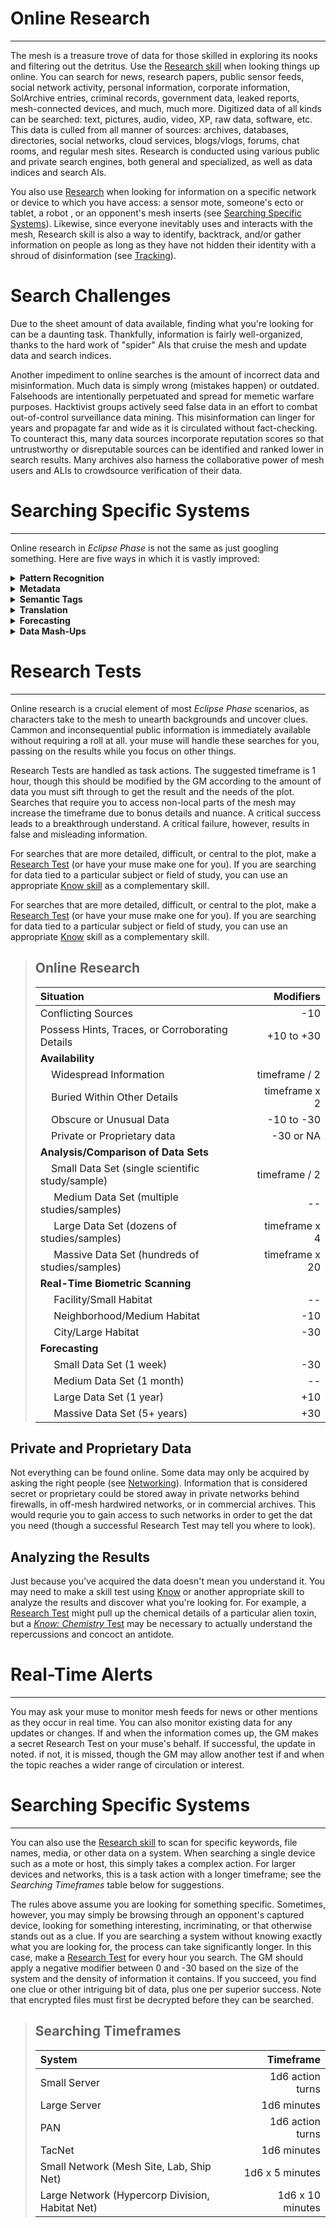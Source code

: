 # Online Research
---
The mesh is a treasure trove of data for those skilled in exploring its nooks and filtering out the detritus.  Use the [Research skill](../Action%20&%20Combat/Skills.md#Research) when looking things up online.  You can search for news, research papers, public sensor feeds, social network activity, personal information, corporate information, SolArchive entries, criminal records, government data, leaked reports, mesh-connected devices, and much, much more.  Digitized data of all kinds can be searched: text, pictures, audio, video, XP, raw data, software, etc.  This data is culled from all manner of sources: archives, databases, directories, social networks, cloud services, blogs/vlogs, forums, chat rooms, and regular mesh sites.  Research is conducted using various public and private search engines, both general and specialized, as well as data indices and search AIs.

You also use [Research](../Action%20&%20Combat/Skills.md#research) when looking for information on a specific network or device to which you have access: a sensor mote, someone's ecto or tablet, a robot , or an opponent's  mesh inserts (see [Searching Specific Systems](#searching-specific-systems)).  Likewise, since everyone inevitably uses and interacts with the mesh, Research skill is also a way to identify, backtrack, and/or gather information on people as long as they have not hidden their identity with a shroud of disinformation (see [Tracking](Tracking.md)).


# Search Challenges
Due to the sheet amount of data available, finding what you're looking for can be a daunting task.  Thankfully, information is fairly well-organized, thanks to the hard work of "spider" AIs that cruise the mesh and update data and search indices.

Another impediment to online searches is the amount of incorrect data and misinformation.  Much data is simply wrong (mistakes happen) or outdated.  Falsehoods are intentionally perpetuated and spread for memetic warfare purposes.  Hacktivist groups actively seed false data in an effort to combat out-of-control surveillance data mining.  This misinformation can linger for years and propagate far and wide as it is circulated without fact-checking.  To counteract this, many data sources incorporate reputation scores so that untrustworthy or disreputable sources can be identified and ranked lower in search results.  Many archives also harness the collaborative power of mesh users and ALIs to crowdsource verification of their data.

# Searching Specific Systems
---
Online research in *Eclipse Phase* is not the same as just googling something.  Here are five ways in which it is vastly improved:

<details>
   <summary> <b>Pattern Recognition </b> </summary>
   <p>
   Biometrics and other forms of pattern recognition are efficient and intelligent.  It is not only possible to run image recognition searches (in real time, via all available motes and XP feeds) but to search for patterns such as gait, sounds, colors, emotive displays, traffic, crowd movement, etc.  Kinesics and behavioral analysis even allow sensor searches for people exhibiting certain patterns such as suspicious loitering, nervousness, or agitation.
   </p>
</details>


<details>
   <summary> <b>Metadata </b> </summary>
   <p>
Information and files online come with hidden data about their creation, alteration, and access.  A photo's metadata, for example, will note what gear it was taken on, who took it, when and where, as well as who accessed it online, though such metadata may be easily scrubbed or anonymized.
   </p>
</details>


<details>
   <summary> <b>Semantic Tags </b> </summary>
   <p>
Most data is semantically tagged, meaning that it's accompanied by code that an ALI can use to understand the context of that information as a transhuman would.
   </p>
</details>


<details>
   <summary> <b>Translation </b> </summary>
   <p>
Real-time translation of audio and video is available from open-source translation bots.
   </p>
</details>


<details>
   <summary> <b>Forecasting </b> </summary>
   <p>
A significant percentage of what people do on any day or in response to certain situations conforms to routines, enabling easy behavioral prediction.  Muses take advantage of this to anticipate needs and provide whatever is desired by their user at the right moment and in the right context.  The same logic applies to actions by groups of people, such as economics and social discourse.  ALIs use algorithms to cross-index data and contexts to predict most likely outcomes.  Security forces use this to place patrols where trouble is likely to occur.
</p>
</details>

<details>
   <summary> <b>Data Mash-Ups </b> </summary>
   <p>
The combination of abundant computing, archived data, and ubiquitous public sensors, along with intricate algorithms, means that intriguing correlations can be drawn from data that is mined and collated.  In the midst of a habitat emergency such as a terrorist bombing, for example, the ID of everyone in that vicinity would be scanned, compared to data archives to separate out those who have a history of being in the vicinity at that particular time, with those remaining checked against databases of criminal/suspect history, their recorded actions analyzed for unusual behavior, and anything they've spoken compared to keyword lists.
</p>
</details>

# Research Tests
---
Online research is a crucial element of most *Eclipse Phase* scenarios, as characters take to the mesh to unearth backgrounds and uncover clues.  Cammon and inconsequential public information is immediately available without requiring a roll at all.  your muse will handle these searches for you, passing on the results while you focus on other things.

Research Tests are handled as task actions.  The suggested timeframe is 1 hour, though this should be modified by the GM according to the amount of data you must sift through to get the result and the needs of the plot.  Searches that require you to access non-local parts of the mesh may increase the timeframe due to bonus details and nuance.  A critical success leads to a breakthrough understand.  A critical failure, however, results in false and misleading information.

For searches that are more detailed, difficult, or central to the plot, make a [Research Test](../Action%20&%20Combat/Skills.md#research) (or have your muse make one for you).  If you are searching for data tied to a particular subject or field of study, you can use an appropriate [Know skill](../Action%20&%20Combat/Skills.md#know-skills) as a complementary skill.

For searches that are more detailed, difficult, or central to the plot, make a [Research Test](#research-tests) (or have your muse make one for you).  If you are searching for data tied to a particular subject or field of study, you can use an appropriate [Know](../Action%20&%20Combat/Skills.md#know-skills) skill as a complementary skill.


> ## Online Research
> | Situation | Modifiers|
> | :--- | ---:|
> | Conflicting Sources | -10 |
> | Possess Hints, Traces, or Corroborating Details | +10 to +30
> | **Availability** | |
> | &nbsp;&nbsp;&nbsp; Widespread Information | timeframe / 2 |
> | &nbsp;&nbsp;&nbsp; Buried Within Other Details | timeframe x 2 |
> |&nbsp;&nbsp;&nbsp; Obscure or Unusual Data | -10 to -30 |
> |&nbsp;&nbsp;&nbsp; Private or Proprietary data | -30 or NA |
> | **Analysis/Comparison of Data Sets** | |
> |&nbsp;&nbsp;&nbsp; Small Data Set (single scientific study/sample) | timeframe / 2 |
> |&nbsp;&nbsp;&nbsp;&nbsp; Medium Data Set (multiple studies/samples) | -- |
> |&nbsp;&nbsp;&nbsp;&nbsp; Large Data Set (dozens of studies/samples) | timeframe x 4 |
> |&nbsp;&nbsp;&nbsp;&nbsp; Massive Data Set (hundreds of studies/samples) | timeframe x 20 |
> |**Real-Time Biometric Scanning** | |
> |&nbsp;&nbsp;&nbsp;&nbsp; Facility/Small Habitat | -- |
> |&nbsp;&nbsp;&nbsp;&nbsp; Neighborhood/Medium Habitat | -10 |
> |&nbsp;&nbsp;&nbsp;&nbsp; City/Large Habitat | -30 |
> |**Forecasting** | |
> |&nbsp;&nbsp;&nbsp;&nbsp; Small Data Set (1 week) | -30 |
> |&nbsp;&nbsp;&nbsp;&nbsp; Medium Data Set (1 month) | -- |
> |&nbsp;&nbsp;&nbsp;&nbsp; Large Data Set (1 year) | +10 |
> |&nbsp;&nbsp;&nbsp;&nbsp; Massive Data Set (5+ years) | +30 |


## Private and Proprietary Data
Not everything can be found online.  Some data may only be acquired by asking the right people (see [Networking](../Transhuman%20Tech/Networking.md)).  Information that is considered secret or proprietary could be stored away in private networks behind firewalls, in off-mesh hardwired networks, or in commercial archives.  This would requrie you to gain access to such networks in order to get the dat you need (though a successful Research Test may tell you where to look).

## Analyzing the Results
Just because you've acquired the data doesn't mean you understand it.  You may need to make a skill test using [Know](../Action%20&%20Combat/Skills.md#know-skills) or another appropriate skill to analyze the results and discover what you're looking for.  For example, a [Research Test](#research-tests) might pull up the chemical details of a particular alien toxin, but a [*Know: Chemistry* Test](../Action%20&%20Combat/Skills.md#know-skills) may be necessary to actually understand the repercussions and concoct an antidote.

# Real-Time Alerts
---
You may ask your muse to monitor mesh feeds for news or other mentions as they occur in real time.  You can also monitor existing data for any updates or changes.  If and when the information comes up, the GM makes a secret Research Test on your muse's behalf.  If successful, the update in noted.  if not, it is missed, though the GM may allow another test if and when the topic reaches a wider range of circulation or interest.

# Searching Specific Systems
---
You can also use the [Research skill](../Action%20&%20Combat/Skills.md#research) to scan for specific keywords, file names, media, or other data on a system.  When searching a single device such as a mote or host, this simply takes a complex action.  For larger devices and networks, this is a task action with a longer timeframe; see the *Searching Timeframes* table below for suggestions.

The rules above assume you are looking for something specific.  Sometimes, however, you may simply be browsing through an opponent's captured device, looking for something interesting, incriminating, or that otherwise stands out as a clue.  If you are searching a system without knowing exactly what you are looking for, the process can take significantly longer.  In this case, make a [Research Test](#research-tests) for every hour you search.  The GM should apply a negative modifier between 0 and -30 based on the size of the system and the density of information it contains.  If you succeed, you find one clue or other intriguing bit of data, plus one per superior success.  Note that encrypted files must first be decrypted before they can be searched.


> ## Searching Timeframes
> | System | Timeframe |
> |:--- | ---: |
> | Small Server | 1d6 action turns |
> | Large Server | 1d6 minutes |
> | PAN | 1d6 action turns |
> |TacNet | 1d6 minutes |
> | Small Network (Mesh Site, Lab, Ship Net) | 1d6 x 5 minutes |
> | Large Network (Hypercorp Division, Habitat Net) | 1d6 x 10 minutes |
